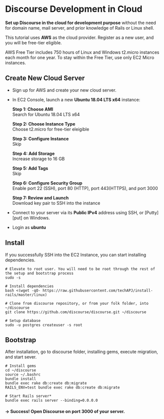 # Discourse Development in Cloud  

**Set up Discourse in the cloud for development purpose** without the need for domain name, mail server, and prior knowledge of Rails or Linux shell.  

This tutorial uses **AWS** as the cloud provider. Register as a new user, and you will be free-tier eligible.   

AWS Free Tier includes 750 hours of Linux and Windows t2.micro instances each month for one year. To stay within the Free Tier, use only EC2 Micro instances.  

## Create New Cloud Server  
- Sign up for AWS and create your new cloud server.  
- In EC2 Console, launch a new **Ubuntu 18.04 LTS x64** instance:  

   **Step 1: Choose AMI**    
   Search for Ubuntu 18.04 LTS x64  
   
   **Step 2: Choose Instance Type**  
   Choose t2.micro for free-tier eleigible  
   
   **Step 3: Configure Instance**  
   Skip  
   
   **Step 4: Add Storage**  
   Increase storage to 16 GB  
   
   **Step 5: Add Tags**  
   Skip  
   
   **Step 6: Configure Security Group**   
   Enable port 22 (SSH), port 80 (HTTP), port 443(HTTPS), and port 3000   
   
   **Step 7: Review and Launch**  
   Download key pair to SSH into the instance  

- Connect to your server via its **Public IPv4** address using SSH, or [Putty][put] on Windows.  
- Login as **ubuntu**  
  
## Install  
If you successfully SSH into the EC2 Instance, you can start installing dependencies.  
```
# Elevate to root user. You will need to be root through the rest of the setup and bootstrap process  
sudo -s  

# Install dependencies  
bash <(wget -qO- https://raw.githubusercontent.com/techAPJ/install-rails/master/linux)  

# Clone from discourse repository, or from your folk folder, into ~/discourse  
git clone https://github.com/discourse/discourse.git ~/discourse  

# Setup database  
sudo -u postgres createuser -s root  
```

## Bootstrap  
After installation, go to discourse folder, installing gems, execute migration, and start sever.
```
# Install gems  
cd ~/discourse  
source ~/.bashrc  
bundle install  
bundle exec rake db:create db:migrate  
RAILS_ENV=test bundle exec rake db:create db:migrate  

# Start Rails server*  
bundle exec rails server --binding=0.0.0.0  
```

#### -> Success! Open Discourse on port 3000 of your server.  
  
